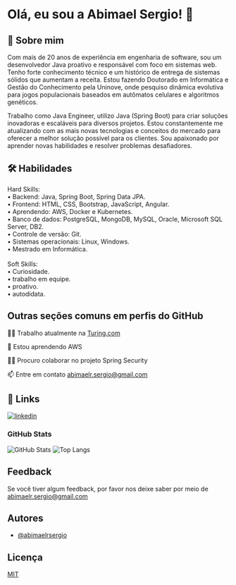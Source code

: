 
# Olá, eu sou a Abimael Sergio! 👋


## 🚀 Sobre mim
Com mais de 20 anos de experiência em engenharia de software, sou um desenvolvedor Java proativo e responsável com foco em sistemas web. Tenho forte conhecimento técnico e um histórico de entrega de sistemas sólidos que aumentam a receita. Estou fazendo Doutorado em Informática e Gestão do Conhecimento pela Uninove, onde pesquiso dinâmica evolutiva para jogos populacionais baseados em autômatos celulares e algoritmos genéticos.

Trabalho como Java Engineer, utilizo Java (Spring Boot) para criar soluções inovadoras e escaláveis para diversos projetos. Estou constantemente me atualizando com as mais novas tecnologias e conceitos do mercado para oferecer a melhor solução possível para os clientes. Sou apaixonado por aprender novas habilidades e resolver problemas desafiadores.

## 🛠 Habilidades
Hard Skills:\
• Backend: Java, Spring Boot, Spring Data JPA.\
• Frontend: HTML, CSS, Bootstrap, JavaScript, Angular.\
• Aprendendo: AWS, Docker e Kubernetes.\
• Banco de dados: PostgreSQL, MongoDB, MySQL, Oracle, Microsoft SQL Server, DB2.\
• Controle de versão: Git.\
• Sistemas operacionais: Linux, Windows.\
• Mestrado em Informática.\
\
Soft Skills: \
• Curiosidade.\
• trabalho em equipe.\
• proativo.\
• autodidata.



## Outras seções comuns em perfis do GitHub
👩‍💻 Trabalho atualmente na [Turing.com](https://www.turing.com/)

🧠 Estou aprendendo AWS

👯‍♀️ Procuro colaborar no projeto Spring Security

📫 Entre em contato abimaelr.sergio@gmail.com


## 🔗 Links
[![linkedin](https://img.shields.io/badge/linkedin-0A66C2?style=for-the-badge&logo=linkedin&logoColor=white)](https://www.linkedin.com/in/abimaelsergio/?locale=pt_BR)

### GitHub Stats

![GitHub Stats](https://github-readme-stats.vercel.app/api?username=abimaelrsergio&theme=transparent&bg_color=000&border_color=30A3DC&show_icons=true&icon_color=30A3DC&title_color=E94D5F&text_color=FFF)
![Top Langs](https://github-readme-stats-git-masterrstaa-rickstaa.vercel.app/api/top-langs/?username=abimaelrsergio&layout=compact&bg_color=000&border_color=30A3DC&title_color=E94D5F&text_color=FFF)

## Feedback

Se você tiver algum feedback, por favor nos deixe saber por meio de abimaelr.sergio@gmail.com


## Autores

- [@abimaelrsergio](https://github.com/abimaelrsergio)


## Licença

[MIT](https://choosealicense.com/licenses/mit/)

